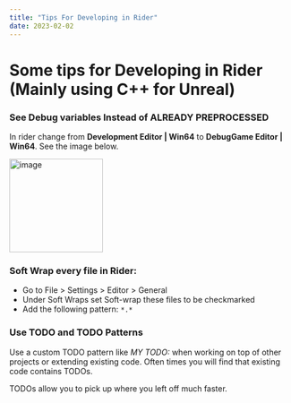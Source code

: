 ```yaml
---
title: "Tips For Developing in Rider"
date: 2023-02-02
---
```


# Some tips for Developing in Rider (Mainly using C++ for Unreal)

### See Debug variables Instead of ALREADY PREPROCESSED

In rider change from **Development Editor | Win64** to **DebugGame Editor | Win64**. See the image below.

<img width="167" alt="image" src="blob:https://photos.onedrive.com/62060b45-2ea1-4562-b897-7ac169e7ce57">


### Soft Wrap every file in Rider:

- Go to File > Settings > Editor > General
- Under Soft Wraps set Soft-wrap these files to be checkmarked
- Add the following pattern: `*.*` 

### Use TODO and TODO Patterns

Use a custom TODO pattern like *MY TODO:* when working on top of other projects or extending existing code. Often times you will find that existing code contains TODOs.

TODOs allow you to pick up where you left off much faster.

